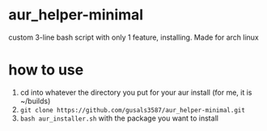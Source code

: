 # aur_helper-minimal
custom 3-line bash script with only 1 feature, installing. Made for arch linux 

# how to use
1. cd into whatever the directory you put for your aur install (for me, it is ~/builds)
2. `git clone https://github.com/gusals3587/aur_helper-minimal.git`
3. `bash aur_installer.sh` with the package you want to install
